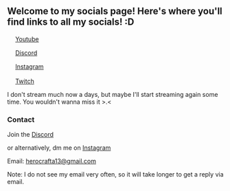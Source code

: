 ## Welcome to my socials page! Here's where you'll find links to all my socials! :D

<img src="https://cdn.icon-icons.com/icons2/2699/PNG/512/youtube_logo_icon_168737.png" width="15" height="15"> [Youtube](https://www.youtube.com/channel/UCVZL-8odD6PT4SdYjSDuE_A)

<img src="https://encrypted-tbn0.gstatic.com/images?q=tbn:ANd9GcRpqMksYYigYBzVv2OkLMPpbhfKxuUVsp7MUrY5iM5FLlht906YdiYjjxyn7_OeFDdGvtU&usqp=CAU" width="15" height="15"> [Discord](https://discord.gg/RW9ugpT)

<img src="https://www.edigitalagency.com.au/wp-content/uploads/instagram-logo-svg-vector-for-print.svg" width="15" height="15"> [Instagram](https://www.instagram.com/herocraft_a13/?hl=en)

<img src="https://static.wikia.nocookie.net/logopedia/images/8/83/Twitch_icon.svg/revision/latest/scale-to-width-down/250?cb=20200130150510" width="15" height="17"> [Twitch](https://m.twitch.tv/herocraft_a13/profile) 

I don't stream much now a days, but maybe I'll start streaming again some time. You wouldn't wanna miss it >.<


### Contact
Join the [Discord](https://discord.gg/RW9ugpT)

or alternatively, dm me on [Instagram](https://www.instagram.com/herocraft_a13/?hl=en)

Email: herocrafta13@gmail.com 

Note: I do not see my email very often, so it will take longer to get a reply via email. 
